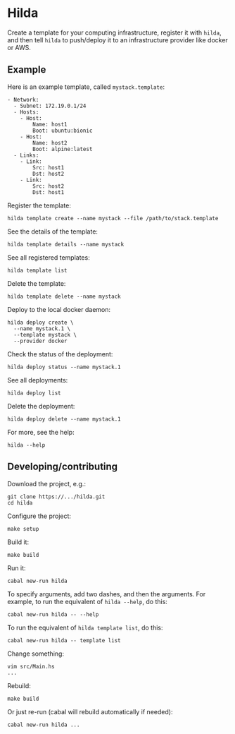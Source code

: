 # Hilda

Create a template for your computing infrastructure, register it
with `hilda`, and then tell `hilda` to push/deploy it to an
infrastructure provider like docker or AWS.


## Example

Here is an example template, called `mystack.template`:

```
- Network:
  - Subnet: 172.19.0.1/24
  - Hosts:
    - Host:
        Name: host1
        Boot: ubuntu:bionic
    - Host:
        Name: host2
        Boot: alpine:latest
  - Links:
    - Link:
        Src: host1
        Dst: host2
    - Link:
        Src: host2
        Dst: host1
```

Register the template:

    hilda template create --name mystack --file /path/to/stack.template

See the details of the template:

    hilda template details --name mystack

See all registered templates:

    hilda template list

Delete the template:

    hilda template delete --name mystack

Deploy to the local docker daemon:

    hilda deploy create \
      --name mystack.1 \
      --template mystack \
      --provider docker

Check the status of the deployment:

    hilda deploy status --name mystack.1

See all deployments:

    hilda deploy list

Delete the deployment:

    hilda deploy delete --name mystack.1

For more, see the help:

    hilda --help


## Developing/contributing

Download the project, e.g.:

    git clone https://.../hilda.git
    cd hilda

Configure the project:

    make setup

Build it:

    make build

Run it:

    cabal new-run hilda

To specify arguments, add two dashes, and then the arguments.
For example, to run the equivalent of `hilda --help`, do this:

    cabal new-run hilda -- --help

To run the equivalent of `hilda template list`, do this:

    cabal new-run hilda -- template list

Change something:

    vim src/Main.hs
    ...

Rebuild:

    make build

Or just re-run (cabal will rebuild automatically if needed):

    cabal new-run hilda ...

